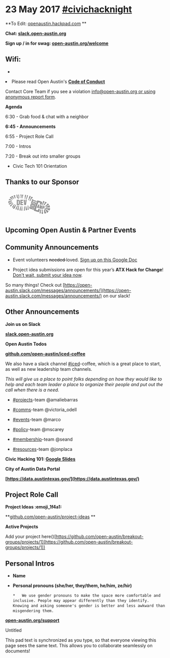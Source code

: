 # 23 May 2017 [#civichacknight](https://openaustin.hackpad.com/ep/search/?q=%23civichacknight&via=X4dWFCrzlJU)

**To Edit: [openaustin.hackpad.com](https://openaustin.hackpad.com/)   **

**Chat: [slack.open-austin.org](http://slack.open-austin.org/)**

**Sign up / in for swag: [open-austin.org/welcome](http://open-austin.org/welcome)**

## Wifi: 

*
<undefined><li>Please read Open Austin's **[Code of Conduct ](https://www.open-austin.org/about/#code-of-conduct)** </li></undefined>

Contact Core Team if you see a violation info@open-austin.org[ or using anonymous report form](https://www.open-austin.org/about/#report-an-issue).

**Agenda**

6:30 - Grab food & chat with a neighbor

**6:45 - Announcements**

6:55 - Project Role Call

7:00 - Intros

7:20 - Break out into smaller groups

*   Civic Tech 101 Orientation 

## Thanks to our Sponsor

![](https://raw.githubusercontent.com/Thinkful/bootcamp-finder/master/bootcamps/dev-bootcamp/logo.png)

## Upcoming Open Austin & Partner Events

<ul style="list-style: none;"><li>
</li></ul style="list-style: none;">

## Community Announcements

*   Event volunteers <s>needed </s>loved. [Sign up on this Google Doc](https://docs.google.com/spreadsheets/d/1gllUNFMW73nLcl13vZLQtiLX9hpwIJMON0LY6Qjp1SQ/edit#gid=0)

*   Project idea submissions are open for this year’s **ATX Hack for Change**! <u>[Don't wait, submit your idea now](http://atxhackforchange.org/projects)</u>. 

So many things! Check out [](https://open-austin.slack.com/messages/announcements/)[https://open-austin.slack.com/messages/announcements/](https://open-austin.slack.com/messages/announcements/) on our slack!

## Other Announcements

**Join us on Slack**

**[slack.open-austin.org](https://slack.open-austin.org/)**

**Open Austin Todos**

**[github.com/open-austin/iced-coffee](https://github.com/open-austin/iced-coffee)**

We also have a slack channel [#iced](https://openaustin.hackpad.com/ep/search/?q=%23iced&via=X4dWFCrzlJU)-coffee, which is a great place to start, as well as new leadership team channels. 

_This will give us a place to point folks depending on how they would like to help and each team leader a place to organize their people and put out the call when there is a need._

- [#projects](https://openaustin.hackpad.com/ep/search/?q=%23projects&via=X4dWFCrzlJU)-team @amaliebarras

- [#comms](https://openaustin.hackpad.com/ep/search/?q=%23comms&via=X4dWFCrzlJU)-team @victoria_odell

- [#events](https://openaustin.hackpad.com/ep/search/?q=%23events&via=X4dWFCrzlJU)-team @marco

- [#policy](https://openaustin.hackpad.com/ep/search/?q=%23policy&via=X4dWFCrzlJU)-team @mscarey

- [#membership](https://openaustin.hackpad.com/ep/search/?q=%23membership&via=X4dWFCrzlJU)-team @seand

- [#resources](https://openaustin.hackpad.com/ep/search/?q=%23resources&via=X4dWFCrzlJU)-team @jonplaca

**Civic Hacking 101: [Google Slides](https://docs.google.com/presentation/d/1tceKempW_8ZoxzeGcfuC1K96kBz0zaMkBxmT1pgv1bo/edit)**

**City of Austin Data Portal**

[](https://data.austintexas.gov/)**[https://data.austintexas.gov/](https://data.austintexas.gov/)**

## Project Role Call

**Project Ideas :emoji_1f4a1:**

**[github.com/open-austin/project-ideas](https://github.com/open-austin/project-ideas) **

**Active Projects**

Add your project here([](https://github.com/open-austin/breakout-groups/projects/1))[https://github.com/open-austin/breakout-groups/projects/1](https://github.com/open-austin/breakout-groups/projects/1))

## Personal Intros

*   **Name**
*   **Personal pronouns (she/her, they/them, he/him, ze/hir)**

        *   We use gender pronouns to make the space more comfortable and inclusive. People may appear differently than they identify. Knowing and asking someone's gender is better and less awkward than misgendering them. 

**[open-austin.org/support](https://open-austin.org/support)**

Untitled

This pad text is synchronized as you type, so that everyone viewing this page sees the same text.  This allows you to collaborate seamlessly on documents!